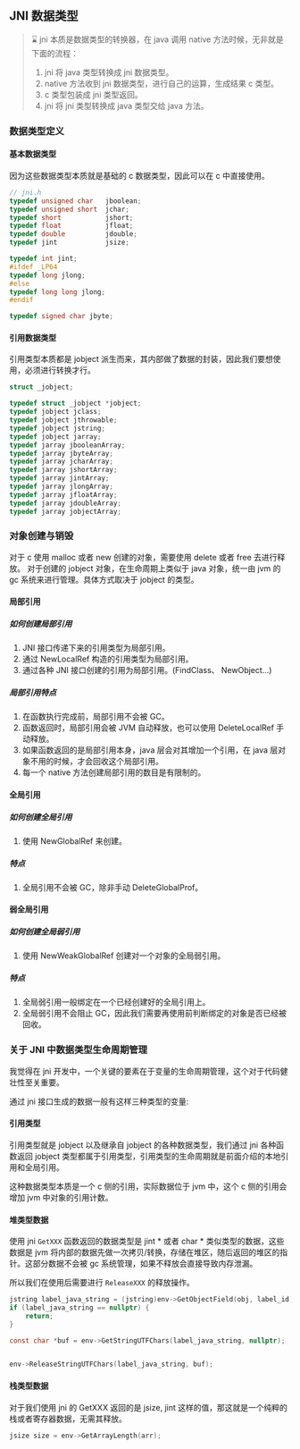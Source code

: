 ## JNI 数据类型

> :hourglass: jni 本质是数据类型的转换器，在 java 调用 native 方法时候，无非就是下面的流程：
> 1. jni 将 java 类型转换成 jni 数据类型。
> 2. native 方法收到 jni 数据类型，进行自己的运算，生成结果 c 类型。
> 3. c 类型包装成 jni 类型返回。
> 4. jni 将 jni 类型转换成 java 类型交给 java 方法。

### 数据类型定义
#### 基本数据类型

因为这些数据类型本质就是基础的 c 数据类型，因此可以在 c 中直接使用。
```c
// jni.h
typedef unsigned char   jboolean;
typedef unsigned short  jchar;
typedef short           jshort;
typedef float           jfloat;
typedef double          jdouble;
typedef jint            jsize;

typedef int jint;
#ifdef _LP64
typedef long jlong;
#else
typedef long long jlong;
#endif

typedef signed char jbyte;

```

#### 引用数据类型

引用类型本质都是 jobject 派生而来，其内部做了数据的封装，因此我们要想使用，必须进行转换才行。

```c
struct _jobject;

typedef struct _jobject *jobject;
typedef jobject jclass;
typedef jobject jthrowable;
typedef jobject jstring;
typedef jobject jarray;
typedef jarray jbooleanArray;
typedef jarray jbyteArray;
typedef jarray jcharArray;
typedef jarray jshortArray;
typedef jarray jintArray;
typedef jarray jlongArray;
typedef jarray jfloatArray;
typedef jarray jdoubleArray;
typedef jarray jobjectArray;
```

### 对象创建与销毁

对于 c 使用 malloc 或者 new 创建的对象，需要使用 delete 或者 free 去进行释放。
对于创建的 jobject 对象，在生命周期上类似于 java 对象，统一由 jvm 的 gc 系统来进行管理。具体方式取决于 jobject 的类型。

#### 局部引用

##### 如何创建局部引用

1. JNI 接口传递下来的引用类型为局部引用。
2. 通过 NewLocalRef 构造的引用类型为局部引用。
3. 通过各种 JNI 接口创建的引用为局部引用。(FindClass、 NewObject...)

##### 局部引用特点

1. 在函数执行完成前，局部引用不会被 GC。
2. 函数返回时，局部引用会被 JVM 自动释放，也可以使用 DeleteLocalRef 手动释放。
3. 如果函数返回的是局部引用本身，java 层会对其增加一个引用，在 java 层对象不用的时候，才会回收这个局部引用。
4. 每一个 native 方法创建局部引用的数目是有限制的。


#### 全局引用

##### 如何创建全局引用

1. 使用 NewGlobalRef 来创建。

##### 特点

1. 全局引用不会被 GC，除非手动 DeleteGlobalProf。

#### 弱全局引用

##### 如何创建全局弱引用

1. 使用 NewWeakGlobalRef 创建对一个对象的全局弱引用。

##### 特点

1. 全局弱引用一般绑定在一个已经创建好的全局引用上。
2. 全局弱引用不会阻止 GC，因此我们需要再使用前判断绑定的对象是否已经被回收。

### 关于 JNI 中数据类型生命周期管理

我觉得在 jni 开发中，一个关键的要素在于变量的生命周期管理，这个对于代码健壮性至关重要。

通过 jni 接口生成的数据一般有这样三种类型的变量:

#### 引用类型

引用类型就是 jobject 以及继承自 jobject 的各种数据类型，我们通过 jni 各种函数返回 jobject 类型都属于引用类型，引用类型的生命周期就是前面介绍的本地引用和全局引用。

这种数据类型本质是一个 c 侧的引用，实际数据位于 jvm 中，这个 c 侧的引用会增加 jvm 中对象的引用计数。

#### 堆类型数据

使用 jni `GetXXX` 函数返回的数据类型是 jint * 或者 char * 类似类型的数据，这些数据是 jvm 将内部的数据先做一次拷贝/转换，存储在堆区，随后返回的堆区的指针。这部分数据不会被 gc 系统管理，如果不释放会直接导致内存泄漏。

所以我们在使用后需要进行 `ReleaseXXX` 的释放操作。

```c
jstring label_java_string = (jstring)env->GetObjectField(obj, label_id);
if (label_java_string == nullptr) {
    return;
}

const char *buf = env->GetStringUTFChars(label_java_string, nullptr);


env->ReleaseStringUTFChars(label_java_string, buf);
```


#### 栈类型数据

对于我们使用 jni 的 GetXXX 返回的是 jsize, jint 这样的值，那这就是一个纯粹的栈或者寄存器数据，无需其释放。

```c
jsize size = env->GetArrayLength(arr);
```



